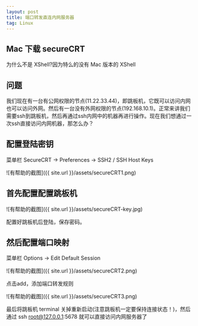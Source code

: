 ```yaml
---
layout: post
title: 端口转发直连内网服务器
tag: Linux
---
```


## Mac 下载 secureCRT
为什么不是 XShell?因为特么的没有 Mac 版本的 XShell

## 问题
我们现在有一台有公网权限的节点(11.22.33.44)，即跳板机，它既可以访问内网也可以访问外网。然后有一台没有外网权限的节点(192.168.10.1)。正常来讲我们需要ssh到跳板机，然后再通过ssh内网中的机器再进行操作。现在我们想通过一次ssh直接访问内网机器，那怎么办？

## 配置登陆密钥
菜单栏 SecureCRT -> Preferences -> SSH2 / SSH Host Keys

![有帮助的截图]({{ site.url }}/assets/secureCRT1.png)


## 首先配置配置跳板机
![有帮助的截图]({{ site.url }}/assets/secureCRT-key.jpg)

配置好跳板机后登陆，保存密码。


## 然后配置端口映射
菜单栏 Options -> Edit Default Session

![有帮助的截图]({{ site.url }}/assets/secureCRT2.png)

点击add，添加端口转发规则

![有帮助的截图]({{ site.url }}/assets/secureCRT3.png)

最后将跳板机 terminal 关掉重新启动(注意跳板机一定要保持连接状态！)，然后通过 ssh root@127.0.0.1:5678 就可以直接访问内网服务器了